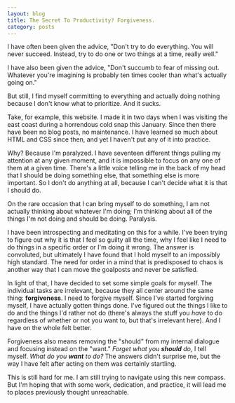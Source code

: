 ```yaml
---
layout: blog
title: The Secret To Productivity? Forgiveness.
category: posts
---
```



I have often been given the advice, "Don't try to do everything. You will never succeed. Instead, try to do one or two things at a time, really well."

I have also been given the advice, "Don't succumb to fear of missing out. Whatever you're imagining is probably ten times cooler than what's actually going on."

But still, I find myself committing to everything and actually doing nothing because I don't know what to prioritize. And it sucks.

Take, for example, this website. I made it in two days when I was visiting the east coast during a horrendous cold snap this January. Since then there have been no blog posts, no maintenance. I have learned so much about HTML and CSS since then, and yet I haven't put any of it into practice.

Why? Because I'm paralyzed. I have seventeen different things pulling my attention at any given moment, and it is impossible to focus on any one of them at a given time. There's a little voice telling me in the back of my head that I should be doing something else, that something else is more important. So I don't do anything at all, because I can't decide what it is that I should do.

On the rare occasion that I can bring myself to do something, I am not actually thinking about whatever I'm doing; I'm thinking about all of the things I'm not doing and should be doing. Paralysis.

I have been introspecting and meditating on this for a while. I've been trying to figure out why it is that I feel so guilty all the time, why I feel like I need to do things in a specific order or I'm doing it wrong. The answer is convoluted, but ultimately I have found that I hold myself to an impossibly high standard. The need for order in a mind that is predisposed to chaos is another way that I can move the goalposts and never be satisfied.

In light of that, I have decided to set some simple goals for myself. The individual tasks are irrelevant, because they all center around the same thing: **forgiveness**. I need to forgive myself. Since I've started forgiving myself, I have actually gotten things done. I've figured out the things I like to do and the things I'd rather not do (there's always the stuff you _have_ to do regardless of whether or not you want to, but that's irrelevant here). And I have on the whole felt better.

Forgiveness also means removing the "should" from my internal dialogue and focusing instead on the "want." _Forget what you **should** do,_ I tell myself. _What do you **want** to do?_ The answers didn't surprise me, but the way I have felt after acting on them was certainly startling.

This is still hard for me. I am still trying to navigate using this new compass. But I'm hoping that with some work, dedication, and practice, it will lead me to places previously thought unreachable.